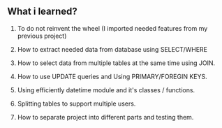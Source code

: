 ## What i learned?

1. To do not reinvent the wheel (I imported needed features from my previous project)

2. How to extract needed data from database using SELECT/WHERE

3. How to select data from multiple tables at the same time using JOIN.

4. How to use UPDATE queries and Using PRIMARY/FOREGIN KEYS.

5. Using efficiently datetime module and it's classes / functions.

6. Splitting tables to support multiple users.

7. How to separate project into different parts and testing them.